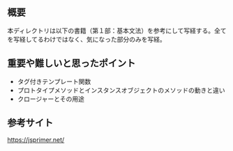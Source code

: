 ## 概要

本ディレクトリは以下の書籍（第１部：基本文法）を参考にして写経する。全てを写経してるわけではなく、気になった部分のみを写経。

## 重要や難しいと思ったポイント

- タグ付きテンプレート関数
- プロトタイプメソッドとインスタンスオブジェクトのメソッドの動きと違い
- クロージャーとその用途

## 参考サイト

https://jsprimer.net/
